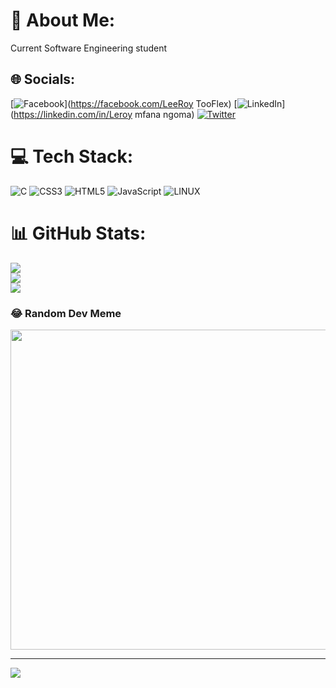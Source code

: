 # 💫 About Me:
Current Software Engineering student<br>


## 🌐 Socials:
[![Facebook](https://img.shields.io/badge/Facebook-%231877F2.svg?logo=Facebook&logoColor=white)](https://facebook.com/LeeRoy TooFlex) [![LinkedIn](https://img.shields.io/badge/LinkedIn-%230077B5.svg?logo=linkedin&logoColor=white)](https://linkedin.com/in/Leroy mfana ngoma) [![Twitter](https://img.shields.io/badge/Twitter-%231DA1F2.svg?logo=Twitter&logoColor=white)](https://twitter.com/Tooflex_SA) 

# 💻 Tech Stack:
![C](https://img.shields.io/badge/c-%2300599C.svg?style=for-the-badge&logo=c&logoColor=white) ![CSS3](https://img.shields.io/badge/css3-%231572B6.svg?style=for-the-badge&logo=css3&logoColor=white) ![HTML5](https://img.shields.io/badge/html5-%23E34F26.svg?style=for-the-badge&logo=html5&logoColor=white) ![JavaScript](https://img.shields.io/badge/javascript-%23323330.svg?style=for-the-badge&logo=javascript&logoColor=%23F7DF1E) ![LINUX](https://img.shields.io/badge/Linux-FCC624?style=for-the-badge&logo=linux&logoColor=black)
# 📊 GitHub Stats:
![](https://github-readme-stats.vercel.app/api?username=Leroy2flex&theme=merko&hide_border=false&include_all_commits=false&count_private=false)<br/>
![](https://github-readme-streak-stats.herokuapp.com/?user=Leroy2flex&theme=merko&hide_border=false)<br/>
![](https://github-readme-stats.vercel.app/api/top-langs/?username=Leroy2flex&theme=merko&hide_border=false&include_all_commits=false&count_private=false&layout=compact)

### 😂 Random Dev Meme
<img src="https://rm.up.railway.app/" width="512px"/>

---
[![](https://visitcount.itsvg.in/api?id=Leroy2flex&icon=0&color=0)](https://visitcount.itsvg.in)

<!-- Proudly created with GPRM ( https://gprm.itsvg.in ) -->
